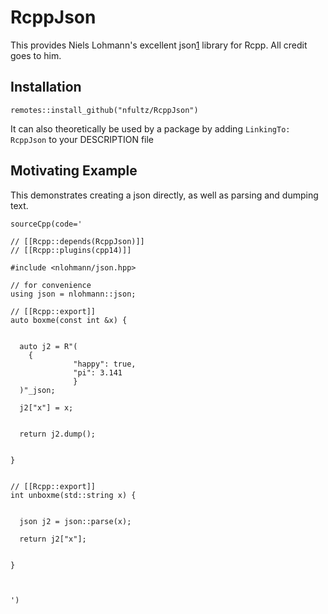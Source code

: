 # RcppJson

This provides Niels Lohmann's excellent json[1] library for Rcpp.  All credit goes to him.

## Installation

```
remotes::install_github("nfultz/RcppJson")
```

It can also theoretically be used by a package by adding `LinkingTo: RcppJson` to your DESCRIPTION file


## Motivating Example

This demonstrates creating a json directly, as well as parsing and dumping text.

```
sourceCpp(code='

// [[Rcpp::depends(RcppJson)]]
// [[Rcpp::plugins(cpp14)]]

#include <nlohmann/json.hpp>

// for convenience
using json = nlohmann::json;

// [[Rcpp::export]]
auto boxme(const int &x) {


  auto j2 = R"(
    {
              "happy": true,
              "pi": 3.141
              }
  )"_json;

  j2["x"] = x;


  return j2.dump();


}          


// [[Rcpp::export]]
int unboxme(std::string x) {


  json j2 = json::parse(x);

  return j2["x"];


}          


          
')
```


[1]: https://github.com/nlohmann/json
